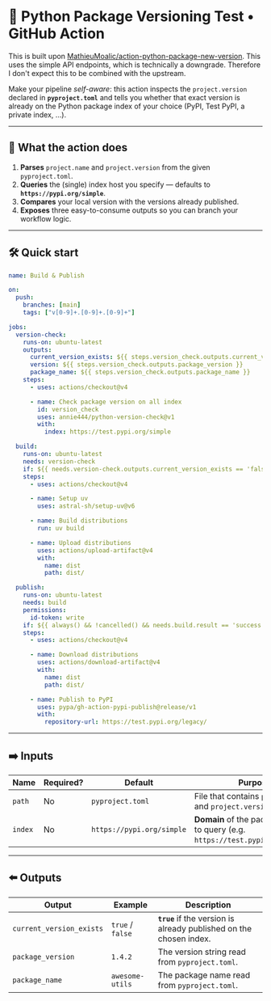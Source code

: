 # 🐍 Python Package Versioning Test • GitHub Action

This is built upon [MathieuMoalic/action-python-package-new-version](https://github.com/MathieuMoalic/action-python-package-new-version). This uses the simple API endpoints, which is technically a downgrade. Therefore I don't expect this to be combined with the upstream.

Make your pipeline _self-aware_: this action inspects the `project.version` declared in **`pyproject.toml`** and tells you whether that exact version is already on the Python package index of your choice (PyPI, Test PyPI, a private index, …).

---

## 🚀 What the action does

1. **Parses** `project.name` and `project.version` from the given `pyproject.toml`.
2. **Queries** the (single) index host you specify — defaults to **`https://pypi.org/simple`**.
3. **Compares** your local version with the versions already published.
4. **Exposes** three easy-to-consume outputs so you can branch your workflow logic.

---

## 🛠 Quick start

```yaml
name: Build & Publish

on:
  push:
    branches: [main]
    tags: ["v[0-9]+.[0-9]+.[0-9]+"]

jobs:
  version-check:
    runs-on: ubuntu-latest
    outputs:
      current_version_exists: ${{ steps.version_check.outputs.current_version_exists }}
      version: ${{ steps.version_check.outputs.package_version }}
      package_name: ${{ steps.version_check.outputs.package_name }}
    steps:
      - uses: actions/checkout@v4

      - name: Check package version on all index
        id: version_check
        uses: annie444/python-version-check@v1
        with:
          index: https://test.pypi.org/simple

  build:
    runs-on: ubuntu-latest
    needs: version-check
    if: ${{ needs.version-check.outputs.current_version_exists == 'false' }}
    steps:
      - uses: actions/checkout@v4

      - name: Setup uv
        uses: astral-sh/setup-uv@v6

      - name: Build distributions
        run: uv build

      - name: Upload distributions
        uses: actions/upload-artifact@v4
        with:
          name: dist
          path: dist/

  publish:
    runs-on: ubuntu-latest
    needs: build
    permissions:
      id-token: write
    if: ${{ always() && !cancelled() && needs.build.result == 'success' }}
    steps:
      - uses: actions/checkout@v4

      - name: Download distributions
        uses: actions/download-artifact@v4
        with:
          name: dist
          path: dist/

      - name: Publish to PyPI
        uses: pypa/gh-action-pypi-publish@release/v1
        with:
          repository-url: https://test.pypi.org/legacy/
```

---

## ➡️ Inputs

| Name    | Required? | Default                   | Purpose                                                                         |
| ------- | --------- | ------------------------- | ------------------------------------------------------------------------------- |
| `path`  | No        | `pyproject.toml`          | File that contains `project.name` and `project.version`.                        |
| `index` | No        | `https://pypi.org/simple` | **Domain** of the package index to query (e.g. `https://test.pypi.org/legacy`). |

---

## ⬅️ Outputs

| Output                   | Example          | Description                                                         |
| ------------------------ | ---------------- | ------------------------------------------------------------------- |
| `current_version_exists` | `true` / `false` | **`true`** if the version is already published on the chosen index. |
| `package_version`        | `1.4.2`          | The version string read from `pyproject.toml`.                      |
| `package_name`           | `awesome-utils`  | The package name read from `pyproject.toml`.                        |
